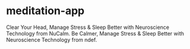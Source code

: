 # meditation-app
Clear Your Head, Manage Stress &amp; Sleep Better with Neuroscience Technology from NuCalm. Be Calmer, Manage Stress &amp; Sleep Better with Neuroscience Technology from ndef.
